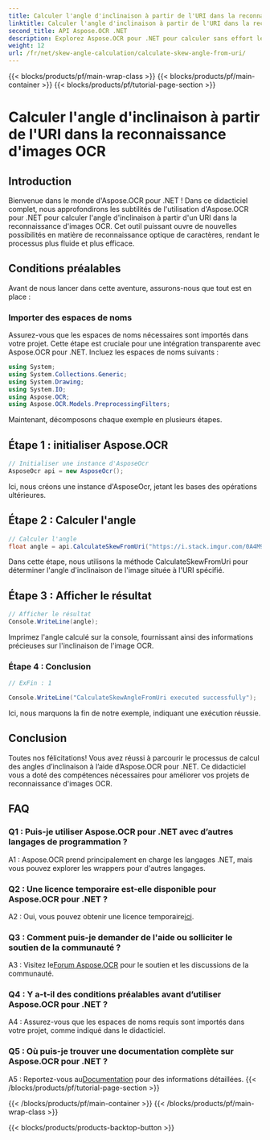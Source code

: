 ```yaml
---
title: Calculer l'angle d'inclinaison à partir de l'URI dans la reconnaissance d'images OCR
linktitle: Calculer l'angle d'inclinaison à partir de l'URI dans la reconnaissance d'images OCR
second_title: API Aspose.OCR .NET
description: Explorez Aspose.OCR pour .NET pour calculer sans effort les angles d'inclinaison dans la reconnaissance d'images OCR. Valorisez vos projets avec précision et efficacité.
weight: 12
url: /fr/net/skew-angle-calculation/calculate-skew-angle-from-uri/
---
```


{{< blocks/products/pf/main-wrap-class >}}
{{< blocks/products/pf/main-container >}}
{{< blocks/products/pf/tutorial-page-section >}}

# Calculer l'angle d'inclinaison à partir de l'URI dans la reconnaissance d'images OCR

## Introduction

Bienvenue dans le monde d'Aspose.OCR pour .NET ! Dans ce didacticiel complet, nous approfondirons les subtilités de l'utilisation d'Aspose.OCR pour .NET pour calculer l'angle d'inclinaison à partir d'un URI dans la reconnaissance d'images OCR. Cet outil puissant ouvre de nouvelles possibilités en matière de reconnaissance optique de caractères, rendant le processus plus fluide et plus efficace.

## Conditions préalables

Avant de nous lancer dans cette aventure, assurons-nous que tout est en place :

### Importer des espaces de noms

Assurez-vous que les espaces de noms nécessaires sont importés dans votre projet. Cette étape est cruciale pour une intégration transparente avec Aspose.OCR pour .NET. Incluez les espaces de noms suivants :

```csharp
using System;
using System.Collections.Generic;
using System.Drawing;
using System.IO;
using Aspose.OCR;
using Aspose.OCR.Models.PreprocessingFilters;
```

Maintenant, décomposons chaque exemple en plusieurs étapes.

## Étape 1 : initialiser Aspose.OCR

```csharp
// Initialiser une instance d'AsposeOcr
AsposeOcr api = new AsposeOcr();
```

Ici, nous créons une instance d'AsposeOcr, jetant les bases des opérations ultérieures.

## Étape 2 : Calculer l'angle

```csharp
// Calculer l'angle
float angle = api.CalculateSkewFromUri("https://i.stack.imgur.com/0A4M9.png");
```

Dans cette étape, nous utilisons la méthode CalculateSkewFromUri pour déterminer l'angle d'inclinaison de l'image située à l'URI spécifié.

## Étape 3 : Afficher le résultat

```csharp
// Afficher le résultat
Console.WriteLine(angle);
```

Imprimez l'angle calculé sur la console, fournissant ainsi des informations précieuses sur l'inclinaison de l'image OCR.

### Étape 4 : Conclusion

```csharp
// ExFin : 1

Console.WriteLine("CalculateSkewAngleFromUri executed successfully");
```

Ici, nous marquons la fin de notre exemple, indiquant une exécution réussie.

## Conclusion

Toutes nos félicitations! Vous avez réussi à parcourir le processus de calcul des angles d’inclinaison à l’aide d’Aspose.OCR pour .NET. Ce didacticiel vous a doté des compétences nécessaires pour améliorer vos projets de reconnaissance d'images OCR.

## FAQ

### Q1 : Puis-je utiliser Aspose.OCR pour .NET avec d’autres langages de programmation ?

A1 : Aspose.OCR prend principalement en charge les langages .NET, mais vous pouvez explorer les wrappers pour d'autres langages.

### Q2 : Une licence temporaire est-elle disponible pour Aspose.OCR pour .NET ?

 A2 : Oui, vous pouvez obtenir une licence temporaire[ici](https://purchase.aspose.com/temporary-license/).

### Q3 : Comment puis-je demander de l'aide ou solliciter le soutien de la communauté ?

 A3 : Visitez le[Forum Aspose.OCR](https://forum.aspose.com/c/ocr/16) pour le soutien et les discussions de la communauté.

### Q4 : Y a-t-il des conditions préalables avant d’utiliser Aspose.OCR pour .NET ?

A4 : Assurez-vous que les espaces de noms requis sont importés dans votre projet, comme indiqué dans le didacticiel.

### Q5 : Où puis-je trouver une documentation complète sur Aspose.OCR pour .NET ?

 A5 : Reportez-vous au[Documentation](https://reference.aspose.com/ocr/net/) pour des informations détaillées.
{{< /blocks/products/pf/tutorial-page-section >}}

{{< /blocks/products/pf/main-container >}}
{{< /blocks/products/pf/main-wrap-class >}}

{{< blocks/products/products-backtop-button >}}
